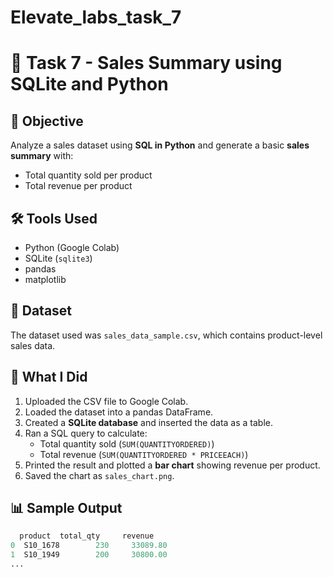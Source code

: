 # Elevate_labs_task_7

# 🧮 Task 7 - Sales Summary using SQLite and Python

## 📌 Objective
Analyze a sales dataset using **SQL in Python** and generate a basic **sales summary** with:
- Total quantity sold per product
- Total revenue per product

## 🛠 Tools Used
- Python (Google Colab)
- SQLite (`sqlite3`)
- pandas
- matplotlib

## 📁 Dataset
The dataset used was `sales_data_sample.csv`, which contains product-level sales data.

## 🔧 What I Did
1. Uploaded the CSV file to Google Colab.
2. Loaded the dataset into a pandas DataFrame.
3. Created a **SQLite database** and inserted the data as a table.
4. Ran a SQL query to calculate:
   - Total quantity sold (`SUM(QUANTITYORDERED)`)
   - Total revenue (`SUM(QUANTITYORDERED * PRICEEACH)`)
5. Printed the result and plotted a **bar chart** showing revenue per product.
6. Saved the chart as `sales_chart.png`.

## 📊 Sample Output
```python
  product  total_qty     revenue
0  S10_1678        230     33089.80
1  S10_1949        200     30800.00
...
